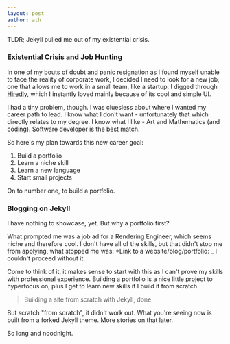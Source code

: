 ```yaml
---
layout: post
author: ath
---
```


TLDR; Jekyll pulled me out of my existential crisis.

### Existential Crisis and Job Hunting

In one of my bouts of doubt and panic resignation as I found myself unable to face the reality of corporate work, I decided I need to look for a new job, one that allows me to work in a small team, like a startup. I digged through [Hiredly](https://my.hiredly.com/), which I instantly loved mainly because of its cool and simple UI.

I had a tiny problem, though. I was cluesless about where I wanted my career path to lead. I know what I don't want - unfortunately that which directly relates to my degree. I know what I like - Art and Mathematics (and coding). Software developer is the best match.

So here's my plan towards this new career goal:
1. Build a portfolio
2. Learn a niche skill
3. Learn a new language
4. Start small projects

On to number one, to build a portfolio.

### Blogging on Jekyll 

I have nothing to showcase, yet. But why a portfolio first? 

What prompted me was a job ad for a Rendering Engineer, which seems niche and therefore cool. I don't have all of the skills, but that didn't stop me from applying, what stopped me was: *Link to a website/blog/portfolio: _
I couldn't proceed without it.

Come to think of it, it makes sense to start with this as I can't prove my skills with professional experience. Building a portfolio is a nice little project to hyperfocus on, plus I get to learn new skills if I build it from scratch.

> Building a site from scratch with Jekyll, done. 

But scratch "from scratch", it didn't work out. What you're seeing now is built from a forked Jekyll theme. More stories on that later.

So long and noodnight.
